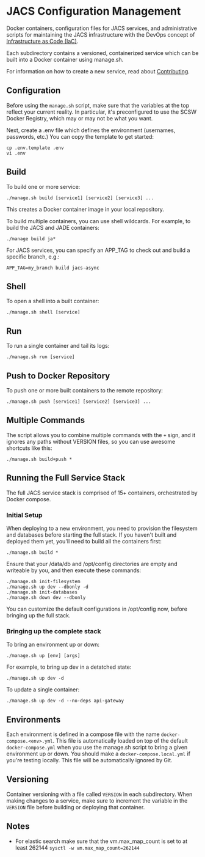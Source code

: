 # JACS Configuration Management

Docker containers, configuration files for JACS services, and administrative scripts for maintaining the JACS infrastructure with the DevOps concept of [Infrastructure as Code (IaC)](https://en.wikipedia.org/wiki/Infrastructure_as_Code).

Each subdirectory contains a versioned, containerized service which can be built into a Docker container using manage.sh.

For information on how to create a new service, read about [Contributing](CONTRIBUTING.md).

## Configuration

Before using the `manage.sh` script, make sure that the variables at the top reflect your current reality. In particular, it's preconfigured to use the SCSW Docker Registry, which may or may not be what you want.

Next, create a .env file which defines the environment (usernames, passwords, etc.) You can copy the template to get started:
```
cp .env.template .env
vi .env
```

## Build
To build one or more service:
```
./manage.sh build [service1] [service2] [service3] ...
```
This creates a Docker container image in your local repository.

To build multiple containers, you can use shell wildcards. For example, to build the JACS and JADE containers:
```
./manage build ja*
```

For JACS services, you can specify an APP_TAG to check out and build a specific branch, e.g.:
```
APP_TAG=my_branch build jacs-async
```

## Shell
To open a shell into a built container:
```
./manage.sh shell [service]
```

## Run
To run a single container and tail its logs:
```
./manage.sh run [service]
```

## Push to Docker Repository
To push one or more built containers to the remote repository:
```
./manage.sh push [service1] [service2] [service3] ...
```

## Multiple Commands
The script allows you to combine multiple commands with the `+` sign, and it ignores any paths without VERSION files, so you can use awesome shortcuts like this:
```
./manage.sh build+push *
```

## Running the Full Service Stack

The full JACS service stack is comprised of 15+ containers, orchestrated by Docker compose. 

### Initial Setup
When deploying to a new environment, you need to provision the filesystem and databases before starting the full stack. 
If you haven't built and deployed them yet, you'll need to build all the containers first:
```
./manage.sh build *
```

Ensure that your /data/db and /opt/config directories are empty and writeable by you, and then execute these commands:
```
./manage.sh init-filesystem
./manage.sh up dev --dbonly -d
./manage.sh init-databases
./manage.sh down dev --dbonly
```

You can customize the default configurations in /opt/config now, before bringing up the full stack.

### Bringing up the complete stack
To bring an environment up or down:
```
./manage.sh up [env] [args]
```
For example, to bring up dev in a detatched state:
```
./manage.sh up dev -d
```
To update a single container:
```
./manage.sh up dev -d --no-deps api-gateway
```

## Environments
Each environment is defined in a compose file with the name `docker-compose.<env>.yml`. This file is automatically loaded on top of the default `docker-compose.yml` when you use the manage.sh script to bring a given environment up or down. You should make a `docker-compose.local.yml` if you're testing locally. This file will be automatically ignored by Git.

## Versioning
Container versioning with a file called `VERSION` in each subdirectory. When making changes to a service, make sure to increment the
variable in the `VERSION` file before building or deploying that container.

## Notes
* For elastic search make sure that the vm.max_map_count is set to at least 262144
`sysctl -w vm.max_map_count=262144`

